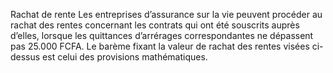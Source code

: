 Rachat de rente
Les entreprises d’assurance sur la vie peuvent procéder au rachat des rentes concernant les contrats qui ont été souscrits auprès d’elles, lorsque les quittances d’arrérages correspondantes ne dépassent pas 25.000 FCFA. Le barème fixant la valeur de rachat des rentes visées ci-dessus est celui des provisions mathématiques.